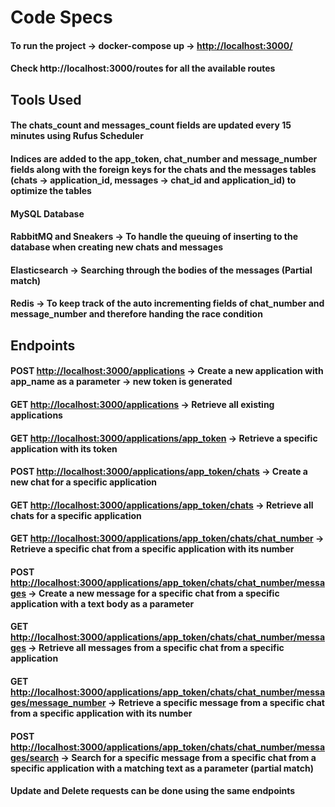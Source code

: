 # Code Specs

#### To run the project -> docker-compose up -> <http://localhost:3000/>

#### Check http://localhost:3000/routes for all the available routes

## Tools Used

#### The chats_count and messages_count fields are updated every 15 minutes using Rufus Scheduler

#### Indices are added to the app_token, chat_number and message_number fields along with the foreign keys for the chats and the messages tables (chats -> application_id, messages -> chat_id and application_id) to optimize the tables

#### MySQL Database

#### RabbitMQ and Sneakers -> To handle the queuing of inserting to the database when creating new chats and messages

#### Elasticsearch -> Searching through the bodies of the messages (Partial match)

#### Redis -> To keep track of the auto incrementing fields of chat_number and message_number and therefore handing the race condition

## Endpoints

#### POST <http://localhost:3000/applications> -> Create a new application with app_name as a parameter -> new token is generated

#### GET <http://localhost:3000/applications> -> Retrieve all existing applications

#### GET <http://localhost:3000/applications/app_token> -> Retrieve a specific application with its token 

#### POST <http://localhost:3000/applications/app_token/chats> -> Create a new chat for a specific application

#### GET <http://localhost:3000/applications/app_token/chats> -> Retrieve all chats for a specific application

#### GET <http://localhost:3000/applications/app_token/chats/chat_number> -> Retrieve a specific chat from a specific application with its number

#### POST <http://localhost:3000/applications/app_token/chats/chat_number/messages> -> Create a new message for a specific chat from a specific application with a text body as a parameter

#### GET <http://localhost:3000/applications/app_token/chats/chat_number/messages> -> Retrieve all messages from a specific chat from a specific application

#### GET <http://localhost:3000/applications/app_token/chats/chat_number/messages/message_number> -> Retrieve a specific message from a specific chat from a specific application with its number

#### POST <http://localhost:3000/applications/app_token/chats/chat_number/messages/search> -> Search for a specific message from a specific chat from a specific application with a matching text as a parameter (partial match)

#### Update and Delete requests can be done using the same endpoints


